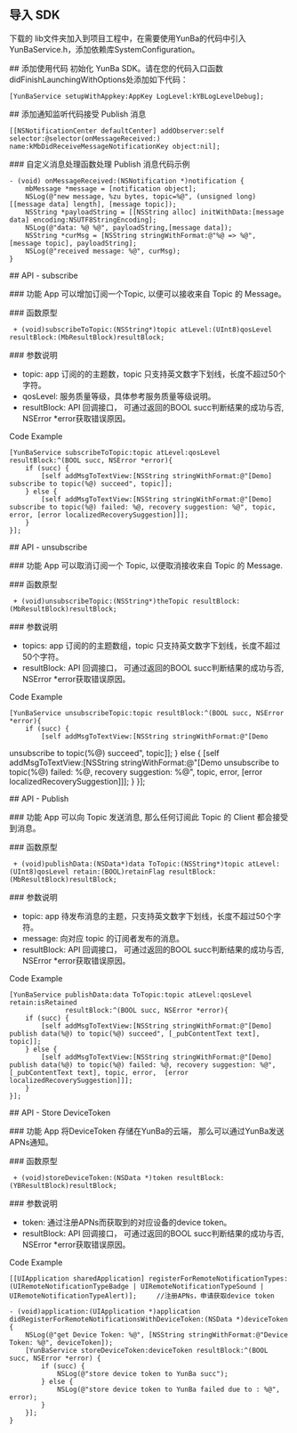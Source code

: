 ## [](#id_anchor_01)导入 SDK 
下载的 lib文件夹加入到项目工程中，在需要使用YunBa的代码中引入YunBaService.h，添加依赖库SystemConfiguration。

##[](#id_anchor_02) 添加使用代码
初始化 YunBa SDK。请在您的代码入口函数didFinishLaunchingWithOptions处添加如下代码：

    [YunBaService setupWithAppkey:AppKey LogLevel:kYBLogLevelDebug];


##[](#id_anchor_03) 添加通知监听代码接受 Publish 消息

    [[NSNotificationCenter defaultCenter] addObserver:self selector:@selector(onMessageReceived:) name:kMbDidReceiveMessageNotificationKey object:nil];


###[](#id_anchor_03_01)  自定义消息处理函数处理 Publish 消息代码示例  

    - (void) onMessageReceived:(NSNotification *)notification {
        mbMessage *message = [notification object];
        NSLog(@"new message, %zu bytes, topic=%@", (unsigned long)[[message data] length], [message topic]);
        NSString *payloadString = [[NSString alloc] initWithData:[message data] encoding:NSUTF8StringEncoding];
        NSLog(@"data: %@ %@", payloadString,[message data]);
        NSString *curMsg = [NSString stringWithFormat:@"%@ => %@", [message topic], payloadString];
        NSLog(@"received message: %@", curMsg);
    }


##[](#id_anchor_04) API - subscribe

###[](#id_anchor_04_01) 功能
App 可以增加订阅一个Topic, 以便可以接收来自 Topic 的 Message。

###[](#id_anchor_04_02) 函数原型

     + (void)subscribeToTopic:(NSString*)topic atLevel:(UInt8)qosLevel resultBlock:(MbResultBlock)resultBlock;

###[](#id_anchor_04_03) 参数说明
* topic: app 订阅的的主题数，topic 只支持英文数字下划线，长度不超过50个字符。
* qosLevel: 服务质量等级，具体参考服务质量等级说明。
* resultBlock: API 回调接口， 可通过返回的BOOL succ判断结果的成功与否, NSError *error获取错误原因。

Code Example

    [YunBaService subscribeToTopic:topic atLevel:qosLevel resultBlock:^(BOOL succ, NSError *error){
        if (succ) {
            [self addMsgToTextView:[NSString stringWithFormat:@"[Demo] subscribe to topic(%@) succeed", topic]];
        } else {
            [self addMsgToTextView:[NSString stringWithFormat:@"[Demo] subscribe to topic(%@) failed: %@, recovery suggestion: %@", topic, error, [error localizedRecoverySuggestion]]];
        }
    }];

##[](#id_anchor_05) API - unsubscribe

###[](#id_anchor_05_01) 功能
App 可以取消订阅一个 Topic, 以便取消接收来自 Topic 的 Message.

###[](#id_anchor_05_02) 函数原型


     + (void)unsubscribeTopic:(NSString*)theTopic resultBlock:(MbResultBlock)resultBlock;


###[](#id_anchor_06_03) 参数说明
* topics: app 订阅的的主题数组，topic 只支持英文数字下划线，长度不超过50个字符。
* resultBlock: API 回调接口， 可通过返回的BOOL succ判断结果的成功与否, NSError *error获取错误原因。

Code Example

    [YunBaService unsubscribeTopic:topic resultBlock:^(BOOL succ, NSError *error){
        if (succ) {
            [self addMsgToTextView:[NSString stringWithFormat:@"[Demo
unsubscribe to topic(%@) succeed", topic]];
        } else {
            [self addMsgToTextView:[NSString stringWithFormat:@"[Demo
unsubscribe to topic(%@) failed: %@, recovery suggestion: %@", topic, error, [error localizedRecoverySuggestion]]];
        }
    }];



##[](#id_anchor_06) API - Publish

###[](#id_anchor_06_01) 功能
App 可以向 Topic 发送消息, 那么任何订阅此 Topic 的 Client 都会接受到消息。

###[](#id_anchor_06_02) 函数原型

     + (void)publishData:(NSData*)data ToTopic:(NSString*)topic atLevel:(UInt8)qosLevel retain:(BOOL)retainFlag resultBlock:(MbResultBlock)resultBlock;

###[](#id_anchor_06_03) 参数说明
* topic: app 待发布消息的主题，只支持英文数字下划线，长度不超过50个字符。
* message: 向对应 topic 的订阅者发布的消息。
* resultBlock: API 回调接口， 可通过返回的BOOL succ判断结果的成功与否, NSError *error获取错误原因。

Code Example


    [YunBaService publishData:data ToTopic:topic atLevel:qosLevel retain:isRetained
                  resultBlock:^(BOOL succ, NSError *error){
        if (succ) {
            [self addMsgToTextView:[NSString stringWithFormat:@"[Demo] publish data(%@) to topic(%@) succeed", [_pubContentText text], topic]];
        } else {
            [self addMsgToTextView:[NSString stringWithFormat:@"[Demo] publish data(%@) to topic(%@) failed: %@, recovery suggestion: %@", [_pubContentText text], topic, error,  [error localizedRecoverySuggestion]]];
        }
    }];


##[](#id_anchor_07) API - Store DeviceToken

###[](#id_anchor_07_01) 功能
App 将DeviceToken 存储在YunBa的云端， 那么可以通过YunBa发送APNs通知。

###[](#id_anchor_07_02) 函数原型

     + (void)storeDeviceToken:(NSData *)token resultBlock:(YBResultBlock)resultBlock;

###[](#id_anchor_07_03) 参数说明
* token: 通过注册APNs而获取到的对应设备的device token。
* resultBlock: API 回调接口， 可通过返回的BOOL succ判断结果的成功与否, NSError *error获取错误原因。

Code Example

    [[UIApplication sharedApplication] registerForRemoteNotificationTypes:(UIRemoteNotificationTypeBadge | UIRemoteNotificationTypeSound | UIRemoteNotificationTypeAlert)];     //注册APNs，申请获取device token

    - (void)application:(UIApplication *)application didRegisterForRemoteNotificationsWithDeviceToken:(NSData *)deviceToken {
        NSLog(@"get Device Token: %@", [NSString stringWithFormat:@"Device Token: %@", deviceToken]);
        [YunBaService storeDeviceToken:deviceToken resultBlock:^(BOOL succ, NSError *error) {
            if (succ) {
                NSLog(@"store device token to YunBa succ");
            } else {
                NSLog(@"store device token to YunBa failed due to : %@", error);
            }
        }];
    }
